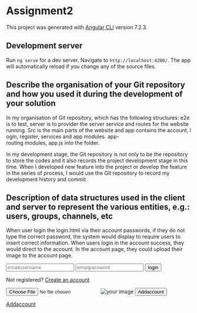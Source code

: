 # Assignment2

This project was generated with [Angular CLI](https://github.com/angular/angular-cli) version 7.2.3.

## Development server

Run `ng serve` for a dev server. Navigate to `http://localhost:4200/`. The app will automatically reload if you change any of the source files.

## Describe the organisation of your Git repository and how you used it during the development of your solution
In my organisation of Git repository, which has the following structures: e2e is to test, server is to provider the server service and routes for the website running. Src is the main parts of the website and app contains the account, login, register, services and app modules. app-routing modules, app.js into the folder.

In my development stage, the Git repository is not only to be the repository to store the codes and it also records the project development stage in this time. When I developed new feature into the project or develop the feature in the series of process, I would use the Git repository to record my development history and commit.



## Description of data structures used in the client and server to represent the various entities, e.g.: users, groups, channels, etc
 
When user login the login.html via their account passwords, if they do not type the correct password, the system would display to require users to insert correct information. When users login in the account success, they would direct to the account.
In the account page, they could upload their image to the account page.
<form class="login-form">
          <input type="email" name="emailusername" id="emailusername" placeholder="emailusername" required="required" [(ngModel)]= "emailusername">
          <input type="password" name="emailpassword" id="emailpassword" placeholder="emailpassword" required="emailpassword" [(ngModel)]= "emailpassword">
          <button (click)="itemClicked()">login</button>
        <p class="message">Not registered? <a href="#">Create an account</a></p>
      </form>
    </div>
    

<form runat="server">
  <input type='file' id="imgInp" />
  <img id="blah" src="#" alt="your image" />
  <button onclick="location.href='/addaccount'" id ="addaccount" class="btn btn-primary" type="button"> Addaccount </button>

  <a href="/addaccount">Addaccount</a>
</form>

<script>function readURL(input) {
        if (input.files && input.files[0]) {
          var reader = new FileReader();
          
          reader.onload = function(e) {
            $('#blah').attr('src', e.target.result);
          }
          
          reader.readAsDataURL(input.files[0]);
        }
      }
      
      $("#imgInp").change(function() {
        readURL(this);
      });


In the chat page, users could send image via the filebutton and transferred as the base64 to post into the chat list.

   <textarea class="form-control" id="message" placeholder="Enter Message"></textarea>
          <input type="submit" class="btn btn-primary" value="ENTER" />          
          <div class="filebutton">Send Image<input type="file" id="imagefile" class="btn btn-primary"  accept="image/*"></div>
        </div>
        
  function image (from, base64Image) {
    $('#lines').append($('<p>').append($('<b>').text(from), '<img src="' + base64Image + '"/>'));
  }

           $('#imagefile').bind('change', function(e){
      var data = e.originalEvent.target.files[0];
      var reader = new FileReader();
      reader.onload = function(evt){
        image('me', evt.target.result);
        socket.emit('user image', evt.target.result);
      };
      reader.readAsDataURL(data);





## A description of how you divided the responsibilities between client and server (you are encouraged to have the server provide a REST API which returns JSON in addition to a static directory)




##  A list of routes, parameters, return values, and purpose




## Angular architecture: components, services, models, routes




## Describe the details of the interaction between client and server by indicating how the files and global vars in server side will be changed and how the display of each angular component page will be updated. 
